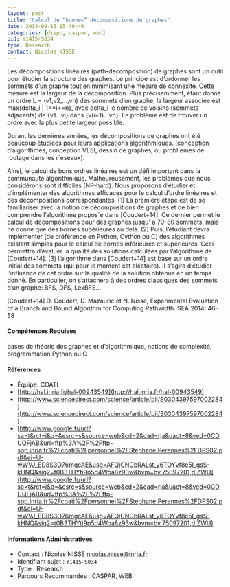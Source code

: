 ```yaml
---
layout: post
title: "Calcul de “bonnes” décompositions de graphes"
date: 2014-09-15 15:40:46
categories: [dispo, caspar, web]
pid: Y1415-S034
type: Research
contact: Nicolas NISSE
---
```

       
Les décompositions linéaires (path-decomposition) de graphes sont un outil pour étudier la structure des graphes. Le principe est d’ordonner les sommets d’un graphe tout en minimisant une mesure de connexité. Cette mesure est la largeur de la décomposition. Plus précisemment, étant donné un ordre L = (v1,v2,...,vn) des sommets d’un graphe, la largeur associée est max{delta_i | 1<=i<=n}, avec delta_i le nombre de voisins (sommets adjacents) de {v1...vi} dans {v(i+1)...vn}. Le problème est de trouver un ordre avec la plus petite largeur possible.

Durant les dernières années, les décompositions de graphes ont été beaucoup étudiées pour leurs applications algorithmiques. (conception d’algorithmes, conception VLSI, dessin de
graphes, ou probl`emes de routage dans les r´eseaux).

Ainsi, le calcul de bons ordres linéaires est un défi important dans la communauté algorithmique. Malheureusement, les problèmes que nous considérons sont difficiles (NP-hard). Nous proposons d’étudier et d’implémenter des algorithmes efficaces pour le calcul d’ordre linéaires et des décompositions correspondantes. (1) La première étape est de se familiariser avec la notion de décompositions de graphes et de bien comprendre l’algorithme propos´e dans [Coudert+14]. Ce dernier permet le calcul de décompositions pour des graphes jusqu’`a 70-80 sommets, mais ne donne que des bornes supérieures au delà. (2) Puis, l’étudiant devra implémenter (de préférence en Python, Cython ou C) des algorithmes existant simples pour le calcul de bornes inférieures et supérieures. Ceci permettra d’évaluer la qualité des solutions calculées par l’algorithme de [Coudert+14]. (3) l’algorithme dans [Coudert+14] est basé sur un ordre initial des sommets (qui pour le moment est aléatoire). Il s’agira d’étudier l’influence de cet ordre sur la qualité de la solution obtenue en un temps donné. En particulier, on s’attachera à des ordres classiques des sommets d’un graphe: BFS, DFS, LexBFS...

[Coudert+14] D. Coudert, D. Mazauric et N. Nisse, Experimental Evaluation of a Branch and Bound
Algorithm for Computing Pathwidth. SEA 2014: 46-58

#### Compétences Requises

bases de théorie des graphes et d’algorithmique, notions de complexité, programmation Python ou C


#### Références

  * Équipe: COATI
  * [http://hal.inria.fr/hal-00943549](http://hal.inria.fr/hal-00943549)
  * [http://www.sciencedirect.com/science/article/pii/S0304397597002284](http://www.sciencedirect.com/science/article/pii/S0304397597002284)
  * [http://www.google.fr/url?sa=t&rct=j&q=&esrc=s&source=web&cd=2&cad=rja&uact=8&ved=0CDUQFjAB&url=ftp%3A%2F%2Fftp-sop.inria.fr%2Fcoati%2Fpersonnel%2FStephane.Perennes%2FDPS02.pdf&ei=U-wWVJ_ED8S3O76mgcAE&usg=AFQjCNGbRALst_y6TOYvf8c5I_gsS-kHNQ&sig2=t0B3THYti9p5d4Woa8z93w&bvm=bv.75097201,d.ZWU](http://www.google.fr/url?sa=t&rct=j&q=&esrc=s&source=web&cd=2&cad=rja&uact=8&ved=0CDUQFjAB&url=ftp%3A%2F%2Fftp-sop.inria.fr%2Fcoati%2Fpersonnel%2FStephane.Perennes%2FDPS02.pdf&ei=U-wWVJ_ED8S3O76mgcAE&usg=AFQjCNGbRALst_y6TOYvf8c5I_gsS-kHNQ&sig2=t0B3THYti9p5d4Woa8z93w&bvm=bv.75097201,d.ZWU)

#### Informations Administratives
  * Contact : Nicolas NISSE <nicolas.nisse@inria.fr>
  * Identifiant sujet : `Y1415-S034`
  * Type : Research
  * Parcours Recommandés : CASPAR, WEB
     